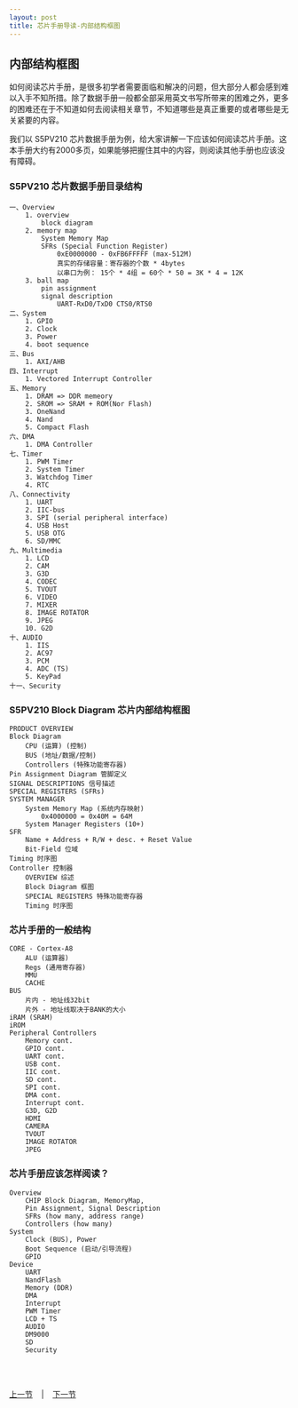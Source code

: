 ```yaml
---
layout: post
title: 芯片手册导读-内部结构框图 
---
```


## 内部结构框图 ##

如何阅读芯片手册，是很多初学者需要面临和解决的问题，但大部分人都会感到难以入手不知所措。除了数据手册一般都全部采用英文书写所带来的困难之外，更多的困难还在于不知道如何去阅读相关章节，不知道哪些是真正重要的或者哪些是无关紧要的内容。

我们以 S5PV210 芯片数据手册为例，给大家讲解一下应该如何阅读芯片手册。这本手册大约有2000多页，如果能够把握住其中的内容，则阅读其他手册也应该没有障碍。

### S5PV210 芯片数据手册目录结构
	一、Overview
		1. overview
			block diagram
		2. memory map
			System Memory Map
			SFRs (Special Function Register)
				0xE0000000 - 0xFB6FFFFF (max-512M)
				真实的存储容量：寄存器的个数 * 4bytes
				以串口为例： 15个 * 4组 = 60个 * 50 = 3K * 4 = 12K
		3. ball map
			pin assignment
			signal description
				UART-RxD0/TxD0 CTS0/RTS0
	二、System
		1. GPIO
		2. Clock
		3. Power
		4. boot sequence
	三、Bus
		1. AXI/AHB
	四、Interrupt
		1. Vectored Interrupt Controller
	五、Memory
		1. DRAM => DDR memeory
		2. SROM => SRAM + ROM(Nor Flash)
		3. OneNand
		4. Nand
		5. Compact Flash
	六、DMA
		1. DMA Controller
	七、Timer
		1. PWM Timer
		2. System Timer
		3. Watchdog Timer
		4. RTC
	八、Connectivity
		1. UART
		2. IIC-bus
		3. SPI (serial peripheral interface)
		4. USB Host
		5. USB OTG
		6. SD/MMC
	九、Multimedia
		1. LCD
		2. CAM
		3. G3D
		4. CODEC
		5. TVOUT
		6. VIDEO
		7. MIXER
		8. IMAGE ROTATOR
		9. JPEG
		10. G2D
	十、AUDIO
		1. IIS
		2. AC97
		3. PCM
		4. ADC (TS)
		5. KeyPad
	十一、Security	

### S5PV210 Block Diagram 芯片内部结构框图 
	PRODUCT OVERVIEW
	Block Diagram
		CPU (运算) (控制)
		BUS (地址/数据/控制)
		Controllers (特殊功能寄存器)
	Pin Assignment Diagram 管脚定义
	SIGNAL DESCRIPTIONS 信号描述
	SPECIAL REGISTERS (SFRs)
	SYSTEM MANAGER
		System Memory Map (系统内存映射)
			0x4000000 = 0x40M = 64M
		System Manager Registers (10+) 
	SFR
		Name + Address + R/W + desc. + Reset Value
		Bit-Field 位域
	Timing 时序图
	Controller 控制器
		OVERVIEW 综述
		Block Diagram 框图
		SPECIAL REGISTERS 特殊功能寄存器
		Timing 时序图

### 芯片手册的一般结构		
	CORE - Cortex-A8
		ALU (运算器)
		Regs (通用寄存器)
		MMU
		CACHE		
	BUS
		片内 - 地址线32bit
		片外 - 地址线取决于BANK的大小
	iRAM (SRAM)
	iROM
	Peripheral Controllers
		Memory cont.
		GPIO cont.
		UART cont.
		USB cont.
		IIC cont.
		SD cont.
		SPI cont.
		DMA cont.
		Interrupt cont.
		G3D, G2D
		HDMI
		CAMERA
		TVOUT
		IMAGE ROTATOR
		JPEG

### 芯片手册应该怎样阅读？
	Overview
		CHIP Block Diagram, MemoryMap,
		Pin Assignment, Signal Description
		SFRs (how many, address range)
		Controllers (how many)
	System
		Clock (BUS), Power
		Boot Sequence (启动/引导流程)
		GPIO
	Device
		UART
		NandFlash
		Memory (DDR)
		DMA
		Interrupt
		PWM Timer			
		LCD + TS
		AUDIO
		DM9000
		SD
		Security

<br> <br> 
<div> <a href="chp1-4.html">上一节</a> &nbsp;&nbsp; | &nbsp;&nbsp; <a href="chp2-2.html">下一节</a> </div> <br> <br>